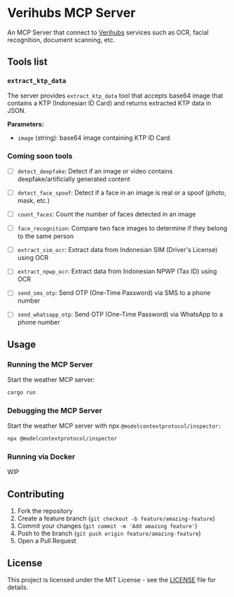 # Verihubs MCP Server

An MCP Server that connect to [Verihubs](https://verihubs.com) services such as OCR, facial recognition, document scanning, etc.


## Tools list

### `extract_ktp_data`
The server provides `extract_ktp_data` tool that accepts base64 image that contains a KTP (Indonesian ID Card) and returns extracted KTP data in JSON.

**Parameters:**
- `image` (string): base64 image containing KTP ID Card

### Coming soon tools
- [ ] `detect_deepfake`: Detect if an image or video contains deepfake/artificially generated content
- [ ] `detect_face_spoof`: Detect if a face in an image is real or a spoof (photo, mask, etc.)
- [ ] `count_faces`: Count the number of faces detected in an image
- [ ] `face_recognition`: Compare two face images to determine if they belong to the same person
- [ ] `extract_sim_ocr`: Extract data from Indonesian SIM (Driver's License) using OCR
- [ ] `extract_npwp_ocr`: Extract data from Indonesian NPWP (Tax ID) using OCR
- [ ] `send_sms_otp`: Send OTP (One-Time Password) via SMS to a phone number
- [ ] `send_whatsapp_otp`: Send OTP (One-Time Password) via WhatsApp to a phone number


## Usage

### Running the MCP Server

Start the weather MCP server:

```bash
cargo run
```

### Debugging the MCP Server

Start the weather MCP server with npx `@modelcontextprotocol/inspector:`

```bash
npx @modelcontextprotocol/inspector
```

### Running via Docker

WIP


## Contributing

1. Fork the repository
2. Create a feature branch (`git checkout -b feature/amazing-feature`)
3. Commit your changes (`git commit -m 'Add amazing feature'`)
4. Push to the branch (`git push origin feature/amazing-feature`)
5. Open a Pull Request

## License

This project is licensed under the MIT License - see the [LICENSE](LICENSE) file for details.
